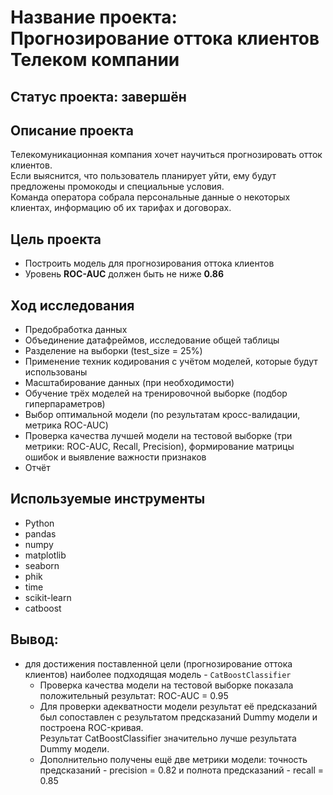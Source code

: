 # Название проекта: Прогнозирование оттока клиентов Телеком компании
## Статус проекта: завершён
## Описание проекта
Телекомуникационная компания хочет научиться прогнозировать отток клиентов. 
<br>Если выяснится, что пользователь планирует уйти, ему будут предложены промокоды и специальные условия. 
<br>Команда оператора собрала персональные данные о некоторых клиентах, информацию об их тарифах и договорах.
## Цель проекта
- Построить модель для прогнозирования оттока клиентов
- Уровень **ROC-AUC** должен быть не ниже **0.86**
## Ход исследования
- Предобработка данных
- Объединение датафреймов, исследование общей таблицы
- Разделение на выборки (test_size = 25%)
- Применение техник кодирования с учётом моделей, которые будут использованы
- Масштабирование данных (при необходимости)
- Обучение трёх моделей на тренировочной выборке (подбор гиперпараметров)
- Выбор оптимальной модели (по результатам кросс-валидации, метрика ROC-AUC)
- Проверка качества лучшей модели на тестовой выборке (три метрики: ROC-AUC, Recall, Precision), формирование матрицы ошибок и выявление важности признаков
- Отчёт
## Используемые инструменты
- Python
- pandas
- numpy
- matplotlib
- seaborn
- phik
- time
- scikit-learn
- catboost
## Вывод:
- для достижения поставленной цели (прогнозирование оттока клиентов) наиболее подходящая модель - `CatBoostClassifier`
	- Проверка качества модели на тестовой выборке показала положительный результат: ROC-AUC = 0.95
	- Для проверки адекватности модели результат её предсказаний был сопоставлен с результатом предсказаний Dummy модели и построена ROC-кривая. 
	<br>Результат CatBoostClassifier значительно лучше результата Dummy модели.
	- Дополнительно получены ещё две метрики модели: точность предсказаний - precision = 0.82 и полнота предсказаний - recall = 0.85
